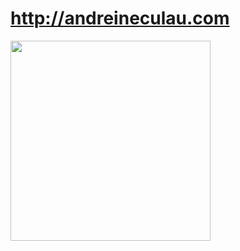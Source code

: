 # http://andreineculau.com

<img height="320em" src="https://github-readme-stats.vercel.app/api?username=andreineculau&show_icons=true&include_all_commits=true&count_private=true&custom_title=GitHub+Stats&theme=vue">
<!-- <img height="160em" src="https://github-readme-stats.vercel.app/api/top-langs/?username=andreineculau&layout=compact&theme=vue&hide=perl&langs_count=6"> -->
